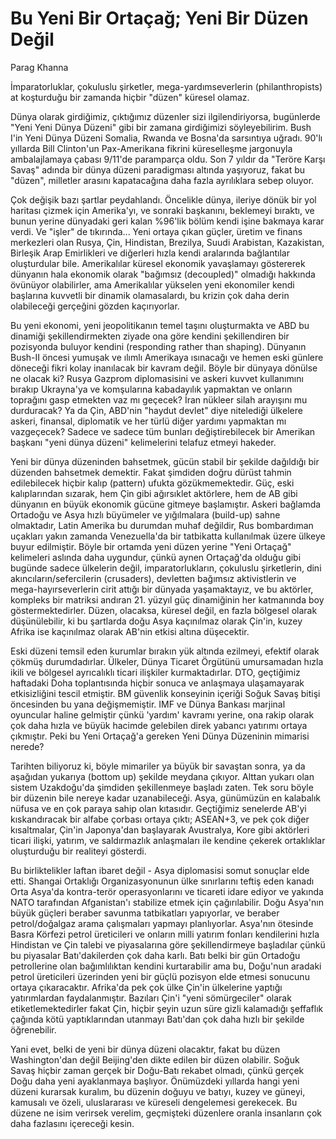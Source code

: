 # Bu Yeni Bir Ortaçağ; Yeni Bir Düzen Değil

Parag Khanna

İmparatorluklar, çokuluslu şirketler, mega-yardımseverlerin (philanthropists) at koşturduğu bir zamanda hiçbir "düzen" küresel olamaz.

Dünya olarak girdiğimiz, çıktığımız düzenler sizi ilgilendiriyorsa, bugünlerde "Yeni Yeni Dünya Düzeni" gibi bir zamana girdiğimizi söyleyebilirim. Bush I'in Yeni Dünya Düzeni Somalia, Rwanda ve Bosna'da sarsıntıya uğradı. 90'lı yıllarda Bill Clinton'un Pax-Amerikana fikrini küreselleşme jargonuyla ambalajlamaya çabası 9/11'de paramparça oldu. Son 7 yıldır da "Teröre Karşı Savaş" adında bir dünya düzeni paradigması altında yaşıyoruz, fakat bu "düzen", milletler arasını kapatacağına daha fazla ayrılıklara sebep oluyor.

Çok değişik bazı şartlar peydahlandı. Öncelikle dünya, ileriye dönük bir yol haritası çizmek için Amerika'yı, ve sonraki başkanını, beklemeyi bıraktı, ve bunun yerine dünyadaki geri kalan %96'lik bölüm kendi işine bakmaya karar verdi. Ve "işler" de tıkırında... Yeni ortaya çıkan güçler, üretim ve finans merkezleri olan Rusya, Çin, Hindistan, Brezilya, Suudi Arabistan, Kazakistan, Birleşik Arap Emirlikleri ve diğerleri hızla kendi aralarında bağlantılar oluşturdular bile. Amerikalılar küresel ekonomik yavaşlamayı göstererek dünyanın hala ekonomik olarak "bağımsız (decoupled)" olmadığı hakkında övünüyor olabilirler, ama Amerikalılar yükselen yeni ekonomiler kendi başlarına kuvvetli bir dinamik olamasalardı, bu krizin çok daha derin olabileceği gerçeğini gözden kaçırıyorlar.

Bu yeni ekonomi, yeni jeopolitikanın temel taşını oluşturmakta ve ABD bu dinamiği şekillendirmekten ziyade ona göre kendini şekillendiren bir pozisyonda buluyor kendini (responding rather than shaping). Dünyanın Bush-II öncesi yumuşak ve ılımlı Amerikaya ısınacağı ve hemen eski günlere döneceği fikri kolay inanılacak bir kavram değil. Böyle bir dünyaya dönülse ne olacak ki? Rusya Gazprom diplomasisini ve askeri kuvvet kullanımını bırakıp Ukrayna'ya ve komşularına kabadayılık yapmaktan ve onların toprağını gasp etmekten vaz mı geçecek? İran nükleer silah arayışını mu durduracak? Ya da Çin, ABD'nin "haydut devlet" diye nitelediği ülkelere askeri, finansal, diplomatik ve her türlü diğer yardımı yapmaktan mı vazgeçecek? Sadece ve sadece tüm bunları değiştirebilecek bir Amerikan başkanı "yeni dünya düzeni" kelimelerini telafuz etmeyi hakeder.

Yeni bir dünya düzeninden bahsetmek, gücün stabil bir şekilde dağıldığı bir düzenden bahsetmek demektir. Fakat şimdiden doğru dürüst tahmin edilebilecek hiçbir kalıp (pattern) ufukta gözükmemektedir. Güç, eski kalıplarından sızarak, hem Çin gibi ağırsıklet aktörlere, hem de AB gibi dünyanın en büyük ekonomik gücüne gitmeye başlamıştır. Askeri bağlamda Ortadoğu ve Asya hızlı büyümeler ve yığılmalara (build-up) sahne olmaktadır, Latin Amerika bu durumdan muhaf değildir, Rus bombardıman uçakları yakın zamanda Venezuella'da bir tatbikatta kullanılmak üzere ülkeye buyur edilmiştir. Böyle bir ortamda yeni düzen yerine "Yeni Ortaçağ" kelimeleri aslında daha uygundur, çünkü aynen Ortaçağ'da olduğu gibi bugünde sadece ülkelerin değil, imparatorlukların, çokuluslu şirketlerin, dini akıncıların/sefercilerin (crusaders), devletten bağımsız aktivistlerin ve mega-hayırseverlerin cirit attığı bir dünyada yaşamaktayız, ve bu aktörler, kompleks bir matriksi andıran 21. yüzyıl güç dinamiğinin her katmanında boy göstermektedirler. Düzen, olacaksa, küresel değil, en fazla bölgesel olarak düşünülebilir, ki bu şartlarda doğu Asya kaçınılmaz olarak Çin'in, kuzey Afrika ise kaçınılmaz olarak AB'nin etkisi altına düşecektir.

Eski düzeni temsil eden kurumlar bırakın yük altında ezilmeyi, efektif olarak çökmüş durumdadırlar. Ülkeler, Dünya Ticaret Örgütünü umursamadan hızla ikili ve bölgesel ayrıcalıklı ticari ilişkiler kurmaktadırlar. DTO, geçtiğimiz haftadaki Doha toplantısında hiçbir sonuca ve anlaşmaya ulaşamayarak etkisizliğini tescil etmiştir. BM güvenlik konseyinin içeriği Soğuk Savaş bitişi öncesinden bu yana değişmemiştir. IMF ve Dünya Bankası marjinal oyuncular haline gelmiştir çünkü 'yardım' kavramı yerine, ona rakip olarak çok daha hızla ve büyük hacimde gelebilen direk yabancı yatırımı ortaya çıkmıştır. Peki bu Yeni Ortaçağ'a gereken Yeni Dünya Düzeninin mimarisi nerede?

Tarihten biliyoruz ki, böyle mimariler ya büyük bir savaştan sonra, ya da aşağıdan yukarıya (bottom up) şekilde meydana çıkıyor. Alttan yukarı olan sistem Uzakdoğu'da şimdiden şekillenmeye başladı zaten. Tek soru böyle bir düzenin bile nereye kadar uzanabileceği. Asya, günümüzün en kalabalık nüfusa ve en çok paraya sahip olan kıtasıdır. Geçtiğimiz senelerde AB'yi kıskandıracak bir alfabe çorbası ortaya çıktı; ASEAN+3, ve pek çok diğer kısaltmalar, Çin'in Japonya'dan başlayarak Avustralya, Kore gibi aktörleri ticari ilişki, yatırım, ve saldırmazlık anlaşmaları ile kendine çekerek ortaklıklar oluşturduğu bir realiteyi gösterdi.

Bu birliktelikler laftan ibaret değil - Asya diplomasisi somut sonuçlar elde etti. Shangai Ortaklığı Organizasyonunun ülke sınırlarını teftiş eden kanadı Orta Asya'da kontra-terör operasyonlarını ve ticareti idare ediyor ve yakında NATO tarafından Afganistan'ı stabilize etmek için çağırılabilir. Doğu Asya'nın büyük güçleri beraber savunma tatbikatları yapıyorlar, ve beraber petrol/doğalgaz arama çalışmaları yapmayı planlıyorlar. Asya'nın ötesinde Basra Körfezi petrol üreticileri ve onların milli yatırım fonları kendilerini hızla Hindistan ve Çin talebi ve piyasalarına göre şekillendirmeye başladılar çünkü bu piyasalar Batı'dakilerden çok daha karlı. Batı belki bir gün Ortadoğu petrollerine olan bağımlılıktan kendini kurtarabilir ama bu, Doğu'nun aradaki petrol üreticileri üzerinden yeni bir güçlü pozisyon elde etmesi sonucunu ortaya çıkaracaktır. Afrika'da pek çok ülke Çin'in ülkelerine yaptığı yatırımlardan faydalanmıştır. Bazıları Çin'i "yeni sömürgeciler" olarak etiketlemektedirler fakat Çin, hiçbir şeyin uzun süre gizli kalamadığı şeffaflık çağında kötü yaptıklarından utanmayı Batı'dan çok daha hızlı bir şekilde öğrenebilir.

Yani evet, belki de yeni bir dünya düzeni olacaktır, fakat bu düzen Washington'dan değil Beijing'den dikte edilen bir düzen olabilir. Soğuk Savaş hiçbir zaman gerçek bir Doğu-Batı rekabet olmadı, çünkü gerçek Doğu daha yeni ayaklanmaya başlıyor. Önümüzdeki yıllarda hangi yeni düzeni kurarsak kuralım, bu düzenin doğuyu ve batıyı, kuzey ve güneyi, kamusalı ve özeli, uluslararası ve küreseli dengelemesi gerekecek. Bu düzene ne isim verirsek verelim, geçmişteki düzenlere oranla insanların çok daha fazlasını içereceği kesin.













